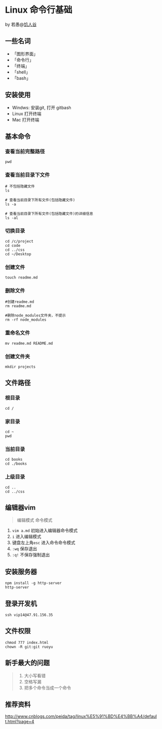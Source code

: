 # Linux 命令行基础
by 若愚@[饥人谷](http://jirengu.com)

## 一些名词
- 「图形界面」 
- 「命令行」
- 「终端」
- 「shell」
- 「bash」


## 安装使用
- Windws: 安装git, 打开 gitbash
- Linux 打开终端
- Mac 打开终端

## 基本命令

### 查看当前完整路径
```
pwd
```

### 查看当前目录下文件

```
# 不包括隐藏文件
ls

# 查看当前目录下所有文件(包括隐藏文件)
ls -a

# 查看当前目录下所有文件(包括隐藏文件)的详细信息
ls -al
```
### 切换目录
```
cd /c/project
cd code
cd ../css
cd ~/Desktop

```
### 创建文件
```
touch readme.md
```

### 删除文件
```
#创建readme.md
rm readme.md 

#删除node_modules文件夹，不提示
rm -rf node_modules
```

### 重命名文件
```
mv readme.md README.md
```

### 创建文件夹
```
mkdir projects
```

## 文件路径
### 根目录

```
cd /
```
### 家目录
```
cd ~
pwd
```

### 当前目录
```
cd books
cd ./books
```

### 上级目录
```
cd ..
cd ../css
```

## 编辑器vim
>编辑模式
>命令模式

1. `vim a.md` 初始进入编辑器命令模式
2. `i` 进入编辑模式
3. 键盘左上角`esc` 进入命令命令模式
4. `:wq` 保存退出
5. `:q!` 不保存强制退出

## 安装服务器
```
npm install -g http-server
http-server
```

## 登录开发机
```
ssh vip14@47.91.156.35
```

## 文件权限
```
chmod 777 index.html
chown -R git:git ruoyu

```

## 新手最大的问题
> 1. 大小写看错
> 2. 空格写漏
> 3. 把多个命令当成一个命令

## 推荐资料

http://www.cnblogs.com/peida/tag/linux%E5%91%BD%E4%BB%A4/default.html?page=4




